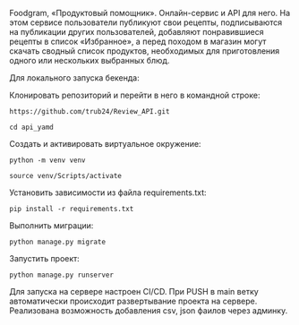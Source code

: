 Foodgram, «Продуктовый помощник». Онлайн-сервис и API для него. На этом сервисе пользователи публикуют свои рецепты, подписываются на публикации других пользователей, добавляют понравившиеся рецепты в список «Избранное», а перед походом в магазин могут скачать сводный список продуктов, необходимых для приготовления одного или нескольких выбранных блюд.

Для локального запуска бекенда:

Клонировать репозиторий и перейти в него в командной строке:

```
https://github.com/trub24/Review_API.git
```

```
cd api_yamd
```

Cоздать и активировать виртуальное окружение:

```
python -m venv venv
```

```
source venv/Scripts/activate
```

Установить зависимости из файла requirements.txt:

```
pip install -r requirements.txt
```

Выполнить миграции:

```
python manage.py migrate
```

Запустить проект:

```
python manage.py runserver
```
Для запуска на сервере настроен CI/CD.
При PUSH в main ветку автоматически происходит развертывание проекта на сервере.
Реализована возможность добавления csv, json фаилов через админку.
